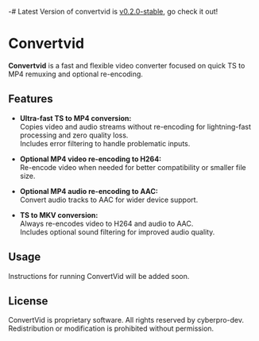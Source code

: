 -# Latest Version of convertvid is [v0.2.0-stable](https://github.com/cyberpro-dev/convertvid/releases/tag/v0.2.0), go check it out!
# Convertvid

**Convertvid** is a fast and flexible video converter focused on quick TS to MP4 remuxing and optional re-encoding.

## Features

- **Ultra-fast TS to MP4 conversion:**  
  Copies video and audio streams without re-encoding for lightning-fast processing and zero quality loss.  
  Includes error filtering to handle problematic inputs.

- **Optional MP4 video re-encoding to H264:**  
  Re-encode video when needed for better compatibility or smaller file size.

- **Optional MP4 audio re-encoding to AAC:**  
  Convert audio tracks to AAC for wider device support.

- **TS to MKV conversion:**  
  Always re-encodes video to H264 and audio to AAC.  
  Includes optional sound filtering for improved audio quality.

## Usage

Instructions for running ConvertVid will be added soon.

## License

ConvertVid is proprietary software. All rights reserved by cyberpro-dev. Redistribution or modification is prohibited without permission.
